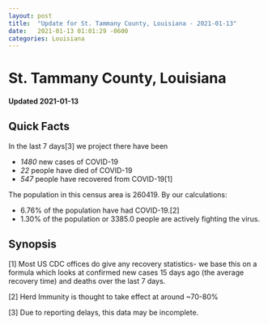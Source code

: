 ```yaml
---
layout: post
title:  "Update for St. Tammany County, Louisiana - 2021-01-13"
date:   2021-01-13 01:01:29 -0600
categories: Louisiana
---
```


# St. Tammany County, Louisiana
#### Updated 2021-01-13

## Quick Facts

In the last 7 days[3] we project there have been
- *1480* new cases of COVID-19
- *22* people have died of COVID-19
- *547* people have recovered from COVID-19[1]

The population in this census area is 260419. By our calculations:
- 6.76% of the population have had COVID-19.[2]
- 1.30% of the population or 3385.0 people are actively fighting the virus.

## Synopsis




[1] Most US CDC offices do give any recovery statistics- we base this on a formula which looks at confirmed new cases
15 days ago (the average recovery time) and deaths over the last 7 days.

[2] Herd Immunity is thought to take effect at around ~70-80%

[3] Due to reporting delays, this data may be incomplete.
 
    